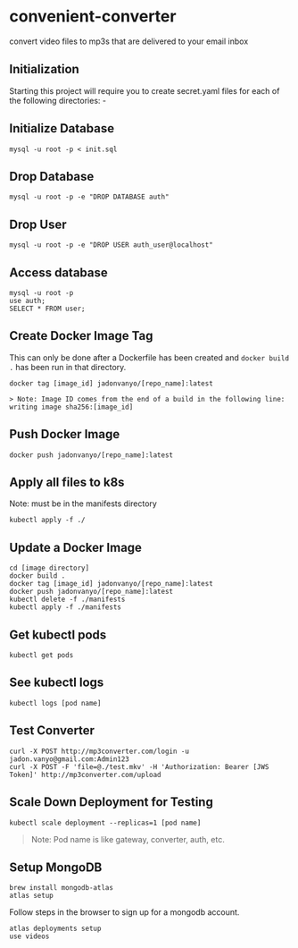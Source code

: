 # convenient-converter
convert video files to mp3s that are delivered to your email inbox

## Initialization
Starting this project will require you to create secret.yaml files for each of the following directories:
    -

## Initialize Database

    mysql -u root -p < init.sql

## Drop Database

    mysql -u root -p -e "DROP DATABASE auth"

## Drop User

    mysql -u root -p -e "DROP USER auth_user@localhost"

## Access database

    mysql -u root -p
    use auth;
    SELECT * FROM user;

## Create Docker Image Tag
This can only be done after a Dockerfile has been created and `docker build .` has been run in that directory.

    docker tag [image_id] jadonvanyo/[repo_name]:latest

    > Note: Image ID comes from the end of a build in the following line: writing image sha256:[image_id]

## Push Docker Image

    docker push jadonvanyo/[repo_name]:latest

## Apply all files to k8s
Note: must be in the manifests directory

    kubectl apply -f ./

## Update a Docker Image

    cd [image directory]
    docker build .
    docker tag [image_id] jadonvanyo/[repo_name]:latest
    docker push jadonvanyo/[repo_name]:latest
    kubectl delete -f ./manifests
    kubectl apply -f ./manifests

## Get kubectl pods

    kubectl get pods

## See kubectl logs

    kubectl logs [pod name]

## Test Converter

    curl -X POST http://mp3converter.com/login -u jadon.vanyo@gmail.com:Admin123
    curl -X POST -F 'file=@./test.mkv' -H 'Authorization: Bearer [JWS Token]' http://mp3converter.com/upload

## Scale Down Deployment for Testing

    kubectl scale deployment --replicas=1 [pod name]

>Note: Pod name is like gateway, converter, auth, etc.

## Setup MongoDB

    brew install mongodb-atlas
    atlas setup

Follow steps in the browser to sign up for a mongodb account.

    atlas deployments setup
    use videos